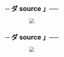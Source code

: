 <h2 align="center">
    ─ ダ source 」──
</h2>

<p align="center">
  <img src="https://telegra.ph/file/b57d3c266380d6d758b9d.jpg">
</p>

<h2 align="center"> ─ ダ source 」── </h2> <p align="center"> <img src="https://telegra.ph/file/b57d3c266380d6d758b9d.jpg"> </p>
